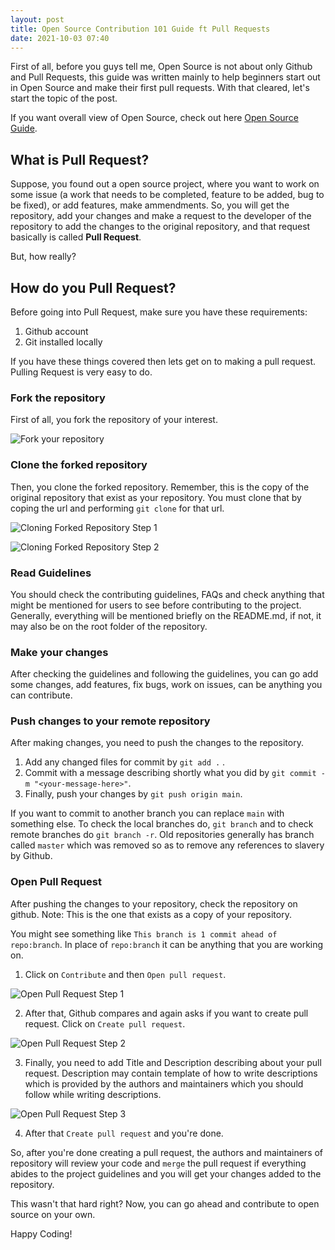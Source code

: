 ```yaml
---
layout: post
title: Open Source Contribution 101 Guide ft Pull Requests
date: 2021-10-03 07:40
---
```


First of all, before you guys tell me, Open Source is not about only Github and Pull Requests, this guide was written mainly to help beginners start out in Open Source and make their first pull requests. With that cleared, let's start the topic of the post.

If you want overall view of Open Source, check out here [Open Source Guide](https://opensource.guide/).

## What is Pull Request?

Suppose, you found out a open source project, where you want to work on some issue (a work that needs to be completed, feature to be added, bug to be fixed), or add features, make ammendments. So, you will get the repository, add your changes and make a request to the developer of the repository to add the changes to the original repository, and that request basically is called **Pull Request**.

But, how really?

## How do you Pull Request?

Before going into Pull Request, make sure you have these requirements:

1) Github account  
2) Git installed locally

If you have these things covered then lets get on to making a pull request. Pulling Request is very easy to do.

### Fork the repository

First of all, you fork the repository of your interest.

![Fork your repository](https://i.imgur.com/BuZn9fZ.png)

### Clone the forked repository

Then, you clone the forked repository. Remember, this is the copy of the original repository that exist as your repository. You must clone that by coping the url and performing `git clone` for that url.

![Cloning Forked Repository Step 1](https://i.imgur.com/KSEJCUK.png)

![Cloning Forked Repository Step 2](https://i.imgur.com/3pvPdCs.png)

### Read Guidelines

You should check the contributing guidelines, FAQs and check anything that might be mentioned for users to see before contributing to the project. Generally, everything will be mentioned briefly on the README.md, if not, it may also be on the root folder of the repository. 

### Make your changes

After checking the guidelines and following the guidelines, you can go add some changes, add features, fix bugs, work on issues, can be anything you can contribute.


### Push changes to your remote repository

After making changes, you need to push the changes to the repository.

1) Add any changed files for commit by `git add .` .  
2) Commit with a message describing shortly what you did by `git commit -m "<your-message-here>"`.  
3) Finally, push your changes by `git push origin main`.  

If you want to commit to another branch you can replace `main` with something else. To check the local branches do, `git branch` and to check remote branches do `git branch -r`. Old repositories generally has branch called `master` which was removed so as to remove any references to slavery by Github.

### Open Pull Request

After pushing the changes to your repository, check the repository on github. Note: This is the one that exists as a copy of your repository.

You might see something like `This branch is 1 commit ahead of repo:branch`. In place of `repo:branch` it can be anything that you are working on.

1) Click on `Contribute` and then `Open pull request`.  

![Open Pull Request Step 1](https://i.imgur.com/TJSR18x.png)

2) After that, Github compares and again asks if you want to create pull request. Click on `Create pull request`.  

![Open Pull Request Step 2](https://i.imgur.com/bA8lf4E.png)

3) Finally, you need to add Title and Description describing about your pull request. Description may contain template of how to write descriptions which is provided by the authors and maintainers which you should follow while writing descriptions.  

![Open Pull Request Step 3](https://i.imgur.com/79o7f1j.png)

4) After that `Create pull request` and you're done.  

So, after you're done creating a pull request, the authors and maintainers of repository will review your code and `merge` the pull request if everything abides to the project guidelines and you will get your changes added to the repository.

This wasn't that hard right? Now, you can go ahead and contribute to open source on your own.

Happy Coding!